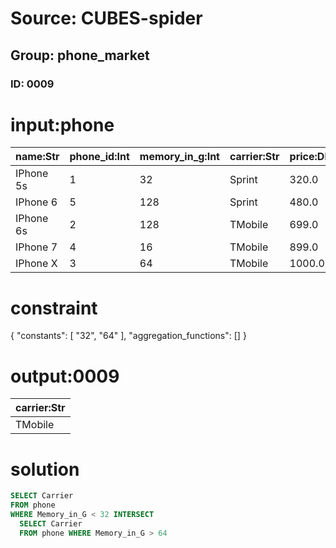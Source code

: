 # Source: CUBES-spider
## Group: phone_market
### ID: 0009

# input:phone

| name:Str | phone_id:Int | memory_in_g:Int | carrier:Str | price:Dbl |
|---|---|---|---|---|
| IPhone 5s | 1 | 32 | Sprint | 320.0 |
| IPhone 6 | 5 | 128 | Sprint | 480.0 |
| IPhone 6s | 2 | 128 | TMobile | 699.0 |
| IPhone 7 | 4 | 16 | TMobile | 899.0 |
| IPhone X | 3 | 64 | TMobile | 1000.0 |

# constraint

{
  "constants": [
    "32",
    "64"
  ],
  "aggregation_functions": []
}

# output:0009

| carrier:Str |
|---|
| TMobile |

# solution

```sql
SELECT Carrier
FROM phone
WHERE Memory_in_G < 32 INTERSECT
  SELECT Carrier
  FROM phone WHERE Memory_in_G > 64
```
